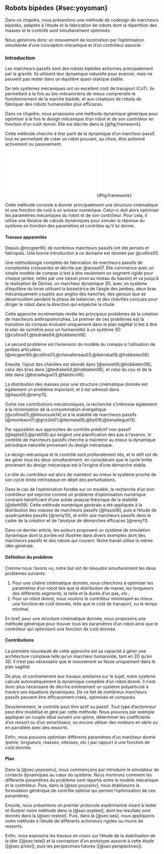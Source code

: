 ## Robots bipèdes {#sec:yoyoman}

Dans ce chapitre, nous présentons une méthode de codesign de marcheurs bipèdes, adaptée à l’étude et la fabrication de
robots dont la répartition des masses et le contrôle sont simultanément optimisés.

Nous générons donc un mouvement de locomotion par l’optimisation simultanée d’une conception mécanique et d’un
contrôleur associé.

###  Introduction

Les marcheurs passifs sont des robots bipèdes actionnés principalement par la gravité. Ils utilisent leur dynamique
naturelle pour avancer, mais ne peuvent pas rester dans un équilibre quasi-statique stable.

De tels systèmes mécaniques ont un excellent coût de transport (CoT). Ils permettent à la fois au bio-mécaniciens de
mieux comprendre le fonctionnement de la marche bipède, et aux créateurs de robots de fabriquer des robots humanoïdes
plus efficaces.

Dans ce chapitre, nous proposons une méthode dynamique générique pour optimiser à la fois le design mécanique d’un
robot et de son contrôleur en fonction d’un coût donné. Elle est décrite dans la [@fig:framework].

Cette méthode cherche à tirer parti de la dynamique d’un marcheur passif, tout en permettant de créer un robot pouvant,
au choix, être actionné activement ou passivement.

![Vue d’ensemble de l’implémentation de notre méthode de simulation et d’optimisation. Le simulateur est décrit dans la
[@sec:yoyosimu] et le solveur numérique dans la [@sec:yoyosolv].](tikz/framework.pdf){#fig:framework}

Cette méthode consiste à donner principalement une structure cinématique et une fonction de coût à un solveur
numérique. Celui-ci doit alors optimiser les paramètres mécaniques du robot et de son contrôleur. Pour cela, il
utilise une librairie de calculs dynamiques pour simuler la réponse du système en fonction des paramètres et contrôles
qu’il lui donne.

#### Travaux apparentés

Depuis @mcgeer90, de nombreux marcheurs passifs ont été pensés et fabriqués. Une bonne introduction à ce
domaine est donnée par @collins05.

Une méthodologie complète de fabrication de marcheurs passifs de complexités croissantes et décrite par @wisse07.
Elle commence avec un simple modèle de compas (c’est à dire seulement un segment rigide pour chaque jambe, reliés par
une liaison pivot au niveau du bassin) et va jusqu’à la réalisation de Denise, un marcheur dynamique 3D, avec un
système d’équilibre du torse utilisant la bissectrice de l’angle des jambes, deux bras mécaniquement couplés aux angles
des hanches, des genoux que se déverrouillent pendant la phase de balancier, et des chevilles conçues pour diriger le
robot dans la direction qui empêche la chute.

Cette approche incrémentale révèle les principaux problèmes de la création de marcheurs anthropomorphes. Le premier de
ces problèmes est la transition du compas évoluant uniquement dans le plan sagittal (c’est à dire le plan de symétrie
pour un humanoïde) à un système 3D [@collins01;@tedrake04;@hobbelen08].

Le second problème est l’extension du modèle du compas à l’utilisation de jambes articulées
[@mcgeer90;@collins01;@chevallereau03;@ikemata06;@hobbelen08].

Ensuite, l’ajout des chevilles est abordé dans [@wisse06;@hobbelen08], celui des bras dans [@tedrake04;@hobbelen08], et
celui du cou et de la tête dans [@benallegue13;@falotico16].

La distribution des masses pour une structure cinématique donnée est également un problème important, et il est
adressé dans [@hass06;@remy11].

Outre ces contributions mécatroniques, la recherche s’intéresse également à la minimisation de la consommation
énergétique [@collins05;@bhounsule14] et à la stabilité de marcheurs passifs
[@mombaur01;@grizzle01;@ikemata06;@byl09;@benallegue13].

Par opposition aux approches de contrôle prédictif non-passif [@kajita03;@pratt06] qui exigent une planification des
pas à l’avance, le contrôle de marcheurs passifs cherche à maintenir au mieux la dynamique périodique naturelle
provenant du design mécanique.

Le design mécanique et le contrôle sont profondément liés, et le défi est de les gérer tous les deux simultanément, en
considérant que le cycle limite provenant du design mécanique est à l’origine d’une démarche stable.

Le rôle du contrôleur est alors de maintenir au mieux le système proche de son cycle limite intrinsèque en dépit des
perturbations.

Dans le cas de l’optimisation fondée sur un modèle, la recherche d’un bon contrôleur est exprimé comme
un problème d’optimisation numérique contraint bénéficiant d’une solide analyse théorique de la stabilité [@diehl09].
Cette méthode numérique générale a été appliquée à la distribution des masses de marcheurs passifs [@hass06], puis
à l’étude de quadrupèdes passifs [@remy10], et enfin aux marcheurs passifs dans le cadre de la création et de l’analyse
de démarches efficaces [@remy11].

Dans ce dernier article, les auteurs proposent un système de simulation dynamique dont la portée est illustrée dans
divers exemples dont des marcheurs passifs et des robots qui courent. Notre travail utilise la même idée générale.

#### Définition du problème

Comme nous l’avons vu, notre but est de résoudre simultanément les deux problèmes suivants:

1. Pour une chaîne cinématique donnée, nous cherchons à optimiser les paramètres d’un robot tels que la distribution de
   masse, les longueurs des différents segments, la taille et la durée d’un pas, *etc.*;
2. Pour un robot donné, nous voulons le contrôleur minimisant au mieux une fonction de coût donnée, telle que le coût
   de transport, ou le temps minimal.

En bref, pour une structure cinématique donnée, nous proposons une méthode générique pour trouver tous les paramètres
d’un robot ainsi que le contrôleur qui optimisent une fonction de coût donnée.

#### Contributions

La première nouveauté de cette approche est sa capacité à gérer une architecture complexe telle qu’un marcheur
humanoïde, tant en 2D qu’en 3D. Il n’est pas nécessaire que le mouvement se fasse uniquement dans le plan sagittal.

De plus, et contrairement aux travaux similaires sur le sujet, notre système calcule automatiquement la dynamique
complète d’un robot donné. Il n’est donc plus nécessaire de décrire entièrement un système polyarticulé à travers ses
équations dynamiques. De ce fait de nombreux marcheurs passifs peuvent être efficacement créés, optimisés et comparés.

Deuxièmement, le contrôle peut être actif ou passif. Tout type d’actionneur peut être modélisé et géré par cette
méthode. Nous pouvons par exemple appliquer un couple idéal suivant une spline, déterminer les coefficients d’un
ressort ou d’un amortisseur, ou encore utiliser des moteurs en série ou en parrallèle avec des ressorts.

Enfin, nous pouvons optimiser différents paramètres d’un marcheur donné (pente, longueurs, masses, vitesses, *etc.*)
par rapport à une fonction de coût donnée.

#### Plan

Dans la [@sec:yoyosimu], nous commençons par introduire le simulateur de contacts dynamiques au cœur du système. Nous
montrons comment les différents paramètres du problème sont répartis entre le modèle mécanique et le contrôleur. Puis,
dans la [@sec:yoyosolv], nous établissons la formulation générique de contrôle optimal qui permet l’optimisation de ces
paramètres.

Ensuite, nous présentons un premier protocole expérimental visant à tester et illustrer notre méthode dans la
[@sec:exptest], dont les résultats sont donnés dans la [@sec:restest]. Puis, dans la [@sec:sea], nous appliquons notre
méthode à l’étude de différents actioneurs rigides ou munis de ressorts.

Enfin, nous exposons les travaux en cours sur l’étude de la stabilisation de la tête ([@sec:tete]) et la conception
d’un prototype associé à cette étude ([@sec:proto]), puis les perspectives futures ([@sec:perspectives]).

